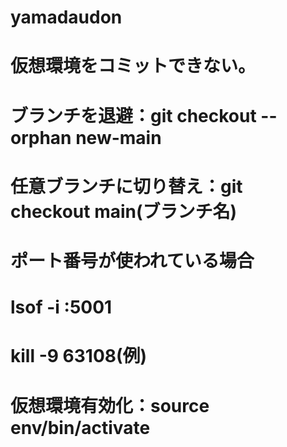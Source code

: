 # yamadaudon
# 仮想環境をコミットできない。
# ブランチを退避：git checkout --orphan new-main
# 任意ブランチに切り替え：git checkout main(ブランチ名)

# ポート番号が使われている場合
# lsof -i :5001
# kill -9 63108(例)

# 仮想環境有効化：source env/bin/activate